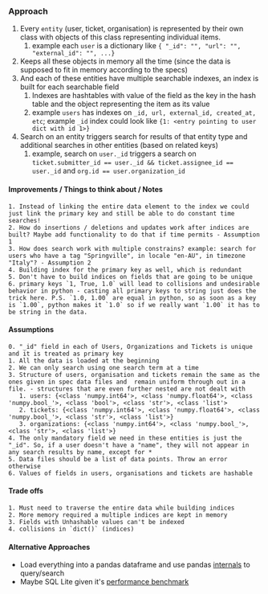 ### Approach

1.  Every `entity` (user, ticket, organisation) is represented by their own class with objects of this class representing individual items.
    1. example each `user` is a dictionary like `{ "_id": "", "url": "", "external_id": "", ...}`
2.  Keeps all these objects in memory all the time (since the data is supposed to fit in memory according to the specs)
3.  And each of these entities have multiple searchable indexes, an index is built for each searchable field
    1. Indexes are hashtables with value of the field as the key in the hash table and the object representing the item as its value
    2. example `users` has indexes on `_id, url, external_id, created_at, etc`; example `_id` index could look like `{1: <entry pointing to user dict with id 1>}`
4.  Search on an entity triggers search for results of that entity type and additional searches in other entities (based on related keys)
    1. example, search on `user._id` triggers a search on `ticket.submitter_id == user._id && ticket.assignee_id == user._id` and `org.id == user.organization_id`

#### Improvements / Things to think about / Notes

    1. Instead of linking the entire data element to the index we could just link the primary key and still be able to do constant time searches!
    2. How do insertions / deletions and updates work after indices are built? Maybe add functionality to do that if time permits - Assumption 1
    3. How does search work with multiple constrains? example: search for users who have a tag "Springville", in locale "en-AU", in timezone "Italy"? - Assumption 2
    4. Building index for the primary key as well, which is redundant
    5. Don't have to build indices on fields that are going to be unique
    6. primary keys `1, True, 1.0` will lead to collisions and undesirable behavior in python - casting all primary keys to string just does the trick here. P.S. `1.0, 1.00` are equal in python, so as soon as a key is `1.00`, python makes it `1.0` so if we really want `1.00` it has to be string in the data.

#### Assumptions

    0. "_id" field in each of Users, Organizations and Tickets is unique and it is treated as primary key
    1. All the data is loaded at the beginning
    2. We can only search using one search term at a time
    3. Structure of users, organisation and tickets remain the same as the ones given in spec data files and  remain uniform through out in a file. - structures that are even further nested are not dealt with
       1. users: {<class 'numpy.int64'>, <class 'numpy.float64'>, <class 'numpy.bool_'>, <class 'bool'>, <class 'str'>, <class 'list'>
       2. tickets: {<class 'numpy.int64'>, <class 'numpy.float64'>, <class 'numpy.bool_'>, <class 'str'>, <class 'list'>}
       3. organizations: {<class 'numpy.int64'>, <class 'numpy.bool_'>, <class 'str'>, <class 'list'>}
    4. The only mandatory field we need in these entities is just the "_id". So, if a user doesn't have a "name", they will not appear in any search results by name, except for *
    5. Data files should be a list of data points. Throw an error otherwise
    6. Values of fields in users, organisations and tickets are hashable

#### Trade offs

    1. Must need to traverse the entire data while building indices
    2. More memory required a multiple indices are kept in memory
    3. Fields with Unhashable values can't be indexed
    4. collisions in `dict()` (indices)

#### Alternative Approaches

- Load everything into a pandas dataframe and use pandas [internals](https://stackoverflow.com/a/49937318/6318316) to query/search
- Maybe SQL Lite given it's [performance benchmark](https://blog.thedataincubator.com/2018/05/sqlite-vs-pandas-performance-benchmarks/)
